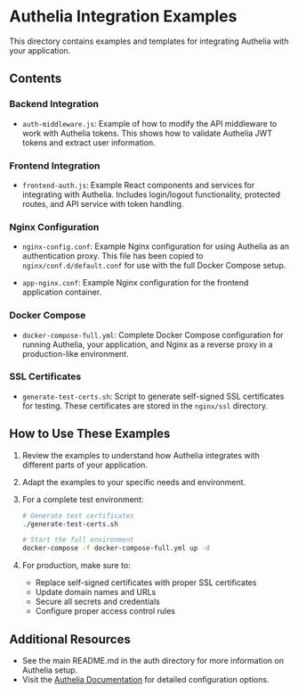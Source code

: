 # Authelia Integration Examples

This directory contains examples and templates for integrating Authelia with your application.

## Contents

### Backend Integration

- `auth-middleware.js`: Example of how to modify the API middleware to work with Authelia tokens.
  This shows how to validate Authelia JWT tokens and extract user information.

### Frontend Integration

- `frontend-auth.js`: Example React components and services for integrating with Authelia.
  Includes login/logout functionality, protected routes, and API service with token handling.

### Nginx Configuration

- `nginx-config.conf`: Example Nginx configuration for using Authelia as an authentication proxy.
  This file has been copied to `nginx/conf.d/default.conf` for use with the full Docker Compose setup.

- `app-nginx.conf`: Example Nginx configuration for the frontend application container.

### Docker Compose

- `docker-compose-full.yml`: Complete Docker Compose configuration for running Authelia, your application,
  and Nginx as a reverse proxy in a production-like environment.

### SSL Certificates

- `generate-test-certs.sh`: Script to generate self-signed SSL certificates for testing.
  These certificates are stored in the `nginx/ssl` directory.

## How to Use These Examples

1. Review the examples to understand how Authelia integrates with different parts of your application.

2. Adapt the examples to your specific needs and environment.

3. For a complete test environment:
   ```bash
   # Generate test certificates
   ./generate-test-certs.sh
   
   # Start the full environment
   docker-compose -f docker-compose-full.yml up -d
   ```

4. For production, make sure to:
   - Replace self-signed certificates with proper SSL certificates
   - Update domain names and URLs
   - Secure all secrets and credentials
   - Configure proper access control rules

## Additional Resources

- See the main README.md in the auth directory for more information on Authelia setup.
- Visit the [Authelia Documentation](https://www.authelia.com/docs/) for detailed configuration options.
